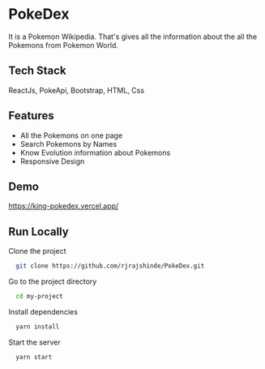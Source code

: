 
# PokeDex

It is a Pokemon Wikipedia. That's gives all the information about the all the Pokemons from Pokemon World.

## Tech Stack

ReactJs, PokeApi, Bootstrap, HTML, Css



## Features

- All the Pokemons on one page
- Search Pokemons by Names
- Know Evolution information about Pokemons
- Responsive Design


## Demo

https://king-pokedex.vercel.app/


## Run Locally

Clone the project

```bash
  git clone https://github.com/rjrajshinde/PokeDex.git
```

Go to the project directory

```bash
  cd my-project
```

Install dependencies

```bash
  yarn install
```

Start the server

```bash
  yarn start
```

